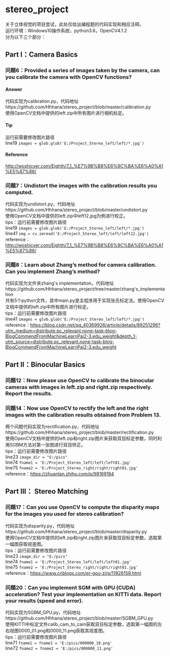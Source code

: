 # stereo_project
关于立体视觉的项目尝试，此处仅给出编程题的代码实现和相应注释。  
运行环境：Windows10操作系统，python3.6，OpenCV4.1.2  
分为以下三个部分： 
## Part Ⅰ：Camera Basics
### 问题6：Provided a series of images taken by the camera, can you calibrate the camera with OpenCV functions? 
#### Answer
代码实现为calibration.py，代码地址https://github.com/Hhhana/stereo_project/blob/master/calibration.py  
使用OpenCV文档中提供的left.zip中所有图片进行相机标定。  
#### Tip
运行前需要修改图片路径    
line19 `images = glob.glob('E:/Project_Stereo_left/left/*.jpg')`    
#### Reference
http://woshicver.com/Eighth/7_1_%E7%9B%B8%E6%9C%BA%E6%A0%A1%E5%87%86/

### 问题7：Undistort the images with the calibration results you computed. 
代码实现为undistort.py，代码地址https://github.com/Hhhana/stereo_project/blob/master/undistort.py  
使用OpenCV文档中提供的left.zip中left12.jpg为例进行校正。  
tips：运行前需要修改图片路径  
line19 `images = glob.glob('E:/Project_Stereo_left/left/*.jpg')`  
line41 `img = cv.imread('E:/Project_Stereo_left/left/left12.jpg')`  
reference：http://woshicver.com/Eighth/7_1_%E7%9B%B8%E6%9C%BA%E6%A0%A1%E5%87%86/  

### 问题8：Learn about Zhang’s method for camera calibration. Can you implement Zhang’s method? 
代码实现为文件夹zhang's implementation，代码地址https://github.com/Hhhana/stereo_project/tree/master/zhang's_implementation  
共有5个python文件，其中main.py是主程序用于实现张氏标定法。使用OpenCV文档中提供的left.zip中所有图片进行标定。  
tips：运行前需要修改图片路径  
line41 `images = glob.glob('E:/Project_Stereo_left/left/*.jpg')`  
reference：https://blog.csdn.net/qq_40369926/article/details/89251296?utm_medium=distribute.pc_relevant.none-task-blog-BlogCommendFromMachineLearnPai2-3.edu_weight&depth_1-utm_source=distribute.pc_relevant.none-task-blog-BlogCommendFromMachineLearnPai2-3.edu_weight

## Part Ⅱ：Binocular Basics
### 问题12：Now please use OpenCV to calibrate the binocular cameras with images in left.zip and right.zip respectively. Report the results.
### 问题14：Now use OpenCV to rectify the left and the right images with the calibration results obtained from Problem 13.
两个问题代码实现为rectification.py，代码地址https://github.com/Hhhana/stereo_project/blob/master/rectification.py    
使用OpenCV文档中提供的left.zip和right.zip图片来获取双目标定参数，同时利用SGBM方法对第一张图进行双目矫正。  
tips：运行前需要修改图片路径  
line23 `image_dir = "E:/pics"`  
line74 `fname1 = 'E:/Project_Stereo_left/left/left01.jpg'`  
line75 `fname2 = 'E:/Project_Stereo_right/right/right01.jpg'`  
reference：https://zhuanlan.zhihu.com/p/98169184  

## Part Ⅲ： Stereo Matching

### 问题17：Can you use OpenCV to compute the disparity maps for the images you used for stereo calibration? 
代码实现为disparity.py，代码地址https://github.com/Hhhana/stereo_project/blob/master/disparity.py  
使用OpenCV文档中提供的left.zip和right.zip图片来获取双目标定参数，选取第一幅图获取视差图。   
tips：运行前需要修改图片路径  
line23 `image_dir = "E:/pics"`  
line74 `fname1 = 'E:/Project_Stereo_left/left/left01.jpg'`  
line75 `fname2 = 'E:/Project_Stereo_right/right/right01.jpg'`  
reference：https://www.cnblogs.com/er-gou-zi/p/11926159.html  

### 问题20：Can you implement SGM with GPU (CUDA) acceleration? Test your implementation on KITTI data. Report your results (speed and error).
代码实现为SGBM_GPU.py，代码地址https://github.com/Hhhana/stereo_project/blob/master/SGBM_GPU.py  
使用KITTI中标定文件calib_cam_to_cam获取双目标定参数，选取第一幅图的左右视图0000_01.png和0000_11.png获取其视差图。   
tips：运行前需要修改图片路径   
line71 `fname1 = fname1 = 'E:/pics/000000_10.png'`    
line72 `fname2 = fname2 = 'E:/pics/000000_11.png'`
